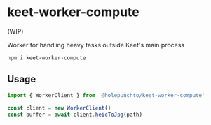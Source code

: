 # keet-worker-compute

(WIP)

Worker for handling heavy tasks outside Keet's main process

```
npm i keet-worker-compute
```

## Usage

```js
import { WorkerClient } from '@holepunchto/keet-worker-compute'

const client = new WorkerClient()
const buffer = await client.heicToJpg(path)
```


